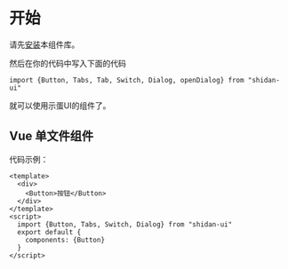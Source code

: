 # 开始
  
请先[安装](#/doc/install)本组件库。

然后在你的代码中写入下面的代码

```
import {Button, Tabs, Tab, Switch, Dialog, openDialog} from "shidan-ui"
```

就可以使用示蛋UI的组件了。
  

## Vue 单文件组件
  
代码示例：
```
<template>
  <div>
    <Button>按钮</Button>
  </div>
</template>
<script>
  import {Button, Tabs, Switch, Dialog} from "shidan-ui"
  export default {
    components: {Button}
  }
</script>
```